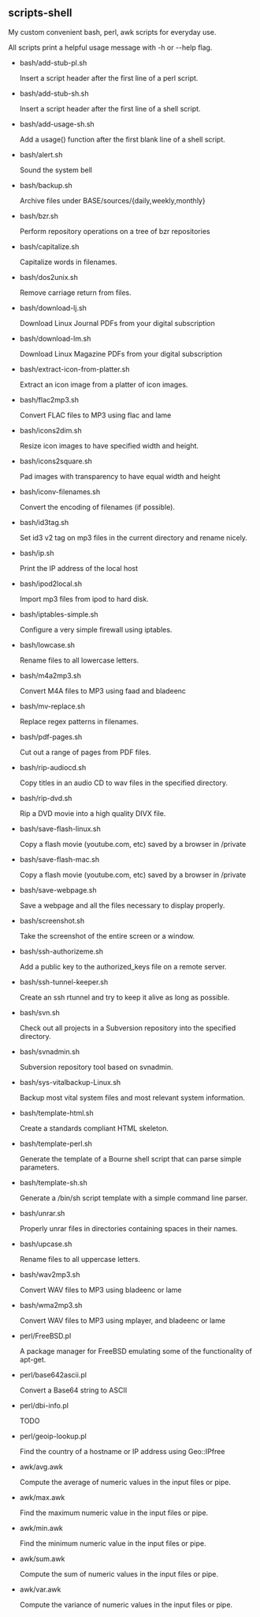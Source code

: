scripts-shell
-------------
My custom convenient bash, perl, awk scripts for everyday use.

All scripts print a helpful usage message with -h or --help flag.


* bash/add-stub-pl.sh

    Insert a script header after the first line of a perl script.

* bash/add-stub-sh.sh

    Insert a script header after the first line of a shell script.

* bash/add-usage-sh.sh

    Add a usage() function after the first blank line of a shell script.

* bash/alert.sh

    Sound the system bell

* bash/backup.sh

    Archive files under BASE/sources/{daily,weekly,monthly}

* bash/bzr.sh

    Perform repository operations on a tree of bzr repositories

* bash/capitalize.sh

    Capitalize words in filenames.

* bash/dos2unix.sh

    Remove carriage return from files.

* bash/download-lj.sh

    Download Linux Journal PDFs from your digital subscription

* bash/download-lm.sh

    Download Linux Magazine PDFs from your digital subscription

* bash/extract-icon-from-platter.sh

    Extract an icon image from a platter of icon images.

* bash/flac2mp3.sh

    Convert FLAC files to MP3 using flac and lame

* bash/icons2dim.sh

    Resize icon images to have specified width and height.

* bash/icons2square.sh

    Pad images with transparency to have equal width and height

* bash/iconv-filenames.sh

    Convert the encoding of filenames (if possible).

* bash/id3tag.sh

    Set id3 v2 tag on mp3 files in the current directory and rename nicely.

* bash/ip.sh

    Print the IP address of the local host

* bash/ipod2local.sh

    Import mp3 files from ipod to hard disk.

* bash/iptables-simple.sh

    Configure a very simple firewall using iptables.

* bash/lowcase.sh

    Rename files to all lowercase letters.

* bash/m4a2mp3.sh

    Convert M4A files to MP3 using faad and bladeenc

* bash/mv-replace.sh

    Replace regex patterns in filenames.

* bash/pdf-pages.sh

    Cut out a range of pages from PDF files.

* bash/rip-audiocd.sh

    Copy titles in an audio CD to wav files in the specified directory.

* bash/rip-dvd.sh

    Rip a DVD movie into a high quality DIVX file.

* bash/save-flash-linux.sh

    Copy a flash movie (youtube.com, etc) saved by a browser in /private

* bash/save-flash-mac.sh

    Copy a flash movie (youtube.com, etc) saved by a browser in /private

* bash/save-webpage.sh

    Save a webpage and all the files necessary to display properly.

* bash/screenshot.sh

    Take the screenshot of the entire screen or a window.

* bash/ssh-authorizeme.sh

    Add a public key to the authorized_keys file on a remote server.

* bash/ssh-tunnel-keeper.sh

    Create an ssh rtunnel and try to keep it alive as long as possible.

* bash/svn.sh

    Check out all projects in a Subversion repository into the specified directory.

* bash/svnadmin.sh

    Subversion repository tool based on svnadmin.

* bash/sys-vitalbackup-Linux.sh

    Backup most vital system files and most relevant system information.

* bash/template-html.sh

    Create a standards compliant HTML skeleton.

* bash/template-perl.sh

    Generate the template of a Bourne shell script that can parse simple parameters.

* bash/template-sh.sh

    Generate a /bin/sh script template with a simple command line parser.

* bash/unrar.sh

    Properly unrar files in directories containing spaces in their names.

* bash/upcase.sh

    Rename files to all uppercase letters.

* bash/wav2mp3.sh

    Convert WAV files to MP3 using bladeenc or lame

* bash/wma2mp3.sh

    Convert WAV files to MP3 using mplayer, and bladeenc or lame

* perl/FreeBSD.pl

    A package manager for FreeBSD emulating some of the functionality of apt-get.

* perl/base642ascii.pl

    Convert a Base64 string to ASCII

* perl/dbi-info.pl

    TODO

* perl/geoip-lookup.pl

    Find the country of a hostname or IP address using Geo::IPfree

* awk/avg.awk

    Compute the average of numeric values in the input files or pipe.

* awk/max.awk

    Find the maximum numeric value in the input files or pipe.

* awk/min.awk

    Find the minimum numeric value in the input files or pipe.

* awk/sum.awk

    Compute the sum of numeric values in the input files or pipe.

* awk/var.awk

    Compute the variance of numeric values in the input files or pipe.

